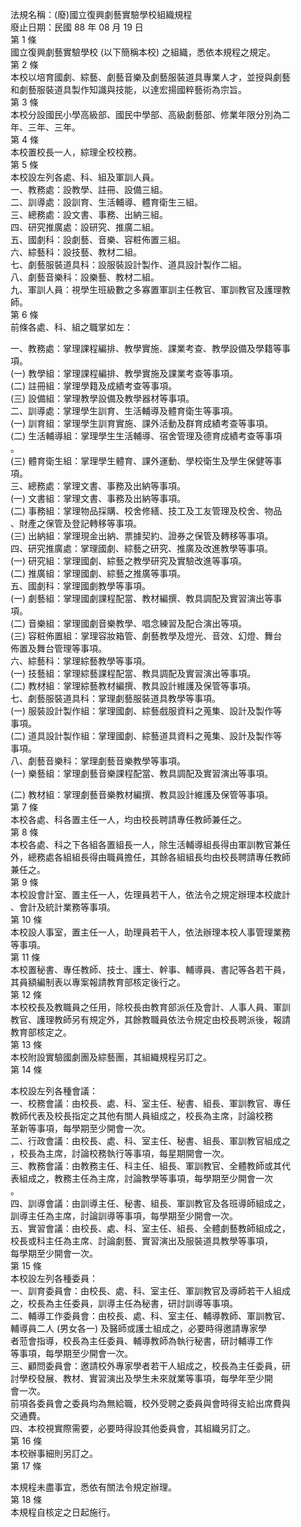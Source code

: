 法規名稱：(廢)國立復興劇藝實驗學校組織規程  
廢止日期：民國 88 年 08 月 19 日  
第 1 條  
國立復興劇藝實驗學校 (以下簡稱本校) 之組織，悉依本規程之規定。  
第 2 條  
本校以培育國劇、綜藝、劇藝音樂及劇藝服裝道具專業人才，並授與劇藝  
和劇藝服裝道具製作知識與技能，以達宏揚國粹藝術為宗旨。  
第 3 條  
本校分設國民小學高級部、國民中學部、高級劇藝部、修業年限分別為二  
年、三年、三年。  
第 4 條  
本校置校長一人，綜理全校校務。  
第 5 條  
本校設左列各處、科、組及軍訓人員。  
一、教務處：設教學、註冊、設備三組。  
二、訓導處：設訓育、生活輔導、體育衛生三組。  
三、總務處：設文書、事務、出納三組。  
四、研究推廣處：設研究、推廣二組。  
五、國劇科：設劇藝、音樂、容粧佈置三組。  
六、綜藝科：設技藝、教材二組。  
七、劇藝服裝道具科：設服裝設計製作、道具設計製作二組。  
八、劇藝音樂科：設樂藝、教材二組。  
九、軍訓人員：視學生班級數之多寡置軍訓主任教官、軍訓教官及護理教  
師。  
第 6 條  
前條各處、科、組之職掌如左：  


一、教務處：掌理課程編排、教學實施、課業考查、教學設備及學籍等事  
項。  
(一) 教學組：掌理課程編排、教學實施及課業考查等事項。  
(二) 註冊組：掌理學籍及成績考查等事項。  
(三) 設備組：掌理教學設備及教學器材等事項。  
二、訓導處：掌理學生訓育、生活輔導及體育衛生等事項。  
(一) 訓育組：掌理學生訓育實施、課外活動及群育成績考查等事項。  
(二) 生活輔導組：掌理學生生活輔導、宿舍管理及德育成績考查等事項  
。  
(三) 體育衛生組：掌理學生體育、課外運動、學校衛生及學生保健等事  
項。  
三、總務處：掌理文書、事務及出納等事項。  
(一) 文書組：掌理文書、事務及出納等事項。  
(二) 事務組：掌理物品採購、校舍修繕、技工及工友管理及校舍、物品  
、財產之保管及登記轉移等事項。  
(三) 出納組：掌理現金出納、票據契約、證券之保管及轉移等事項。  
四、研究推廣處：掌理國劇、綜藝之研究、推廣及改進教學等事項。  
(一) 研究組：掌理國劇、綜藝之教學研究及實驗改進等事項。  
(二) 推廣組：掌理國劇、綜藝之推廣等事項。  
五、國劇科：掌理國劇教學等事項。  
(一) 劇藝組：掌理國劇課程配當、教材編撰、教具調配及實習演出等事  
項。  
(二) 音樂組：掌理國劇音樂教學、唱念練習及配合演出等項。  
(三) 容粧佈置組：掌理容妝箱管、劇藝教學及燈光、音效、幻燈、舞台  
佈置及舞台管理等事項。  
六、綜藝科：掌理綜藝教學等事項。  
(一) 技藝組：掌理綜藝課程配當、教具調配及實習演出等事項。  
(二) 教材組：掌理綜藝教材編撰、教具設計維護及保管等事項。  
七、劇藝服裝道具科：掌理劇藝服裝道具教學等事項。  
(一) 服裝設計製作組：掌理國劇、綜藝戲服資料之蒐集、設計及製作等  
事項。  
(二) 道具設計製作組：掌理國劇、綜藝道具資料之蒐集、設計及製作等  
事項。  
八、劇藝音樂科：掌理劇藝音樂教學等事項。  
(一) 樂藝組：掌理劇藝音樂課程配當、教具調配及實習演出等事項。  


(二) 教材組：掌理劇藝音樂教材編撰、教具設計維護及保管等事項。  
第 7 條  
本校各處、科各置主任一人，均由校長聘請專任教師兼任之。  
第 8 條  
本校各處、科之下各組各置組長一人，除生活輔導組長得由軍訓教官兼任  
外，總務處各組組長得由職員擔任，其餘各組組長均由校長聘請專任教師  
兼任之。  
第 9 條  
本校設會計室、置主任一人，佐理員若干人，依法令之規定辦理本校歲計  
、會計及統計業務等事項。  
第 10 條  
本校設人事室，置主任一人，助理員若干人，依法辦理本校人事管理業務  
等事項。  
第 11 條  
本校置秘書、專任教師、技士、護士、幹事、輔導員、書記等各若干員，  
其員額編制表以專案報請教育部核定後行之。  
第 12 條  
本校校長及教職員之任用，除校長由教育部派任及會計、人事人員、軍訓  
教官、護理教師另有規定外，其餘教職員依法令規定由校長聘派後，報請  
教育部核定之。  
第 13 條  
本校附設實驗國劇團及綜藝團，其組織規程另訂之。  
第 14 條  


本校設左列各種會議：  
一、校務會議：由校長、處、科、室主任、秘書、組長、軍訓教官、專任  
教師代表及校長指定之其他有關人員組成之，校長為主席，討論校務  
革新等事項，每學期至少開會一次。  
二、行政會議：由校長、處、科、室主任、秘書、組長、軍訓教官組成之  
，校長為主席，討論校務執行等事項，每星期開會一次。  
三、教務會議：由教務主任、科主任、組長、軍訓教官、全體教師或其代  
表組成之，教務主任為主席，討論教學等事項，每學期至少開會一次  
。  
四、訓導會議：由訓導主任、秘書、組長、軍訓教官及各班導師組成之，  
訓導主任為主席，討論訓導等事項，每學期至少開會一次。  
五、實習會議：由校長、處、科、室主任、組長、全體劇藝教師組成之，  
校長或科主任為主席、討論劇藝、實習演出及服裝道具教學等事項，  
每學期至少開會一次。  
第 15 條  
本校設左列各種委員：  
一、訓育委員會：由校長、處、科、室主任、軍訓教官及導師若干人組成  
之，校長為主任委員，訓導主任為秘書，研討訓導等事項。  
二、輔導工作委員會：由校長、處、科、室主任、輔導教師、軍訓教官、  
輔導員二人 (男女各一) 及醫師或護士組成之，必要時得邀請專家學  
者蒞會指導，校長為主任委員、輔導教師為執行秘書，研討輔導工作  
等事項，每學期至少開會一次。  
三、顧問委員會：邀請校外專家學者若干人組成之，校長為主任委員，研  
討學校發展、教材、實習演出及學生未來就業等事項，每學年至少開  
會一次。  
前項各委員會之委員均為無給職，校外受聘之委員與會時得支給出席費與  
交通費。  
四、本校視實際需要，必要時得設其他委員會，其組織另訂之。  
第 16 條  
本校辦事細則另訂之。  
第 17 條  


本規程未盡事宜，悉依有關法令規定辦理。  
第 18 條  
本規程自核定之日起施行。  


